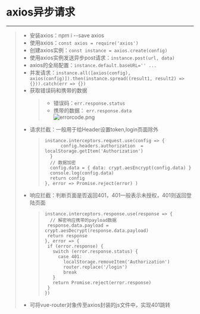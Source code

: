 # axios异步请求
***
>* 安装axios：npm i --save axios  
>* 使用axios：``` const axios = require('axios') ```  
>* 创建axios实例：``` const instance = axios.create(config) ```  
>* 使用axios实例发送异步post请求：``` instance.post(url, data) ```  
>* axios的全局配置：``` instance.default.baseURL='' ... ```  
>* 并发请求：``` instance.all([axios(config), axios(config)]).then(instance.spread((result1, result2) => {})).catch(err => {}) ```  
>* 获取错误码和携带的数据
>   >* 错误码：```err.response.status```  
>   >* 携带的数据： ```err.response.data```  
>   >   ![errorcode.png](https://github.com/520171/note/blob/master/nodejs全栈/imgs/errcode.png 'errcode')
>* 请求拦截：一般用于给Header设置token,login页面除外  
>   >```
>   >instance.interceptors.request.use(config => {
>   >       config.headers.authorization  = localStorage.getItem('Authorization')
>   >   }
>   >   // 数据加密
>   >   config.data = { data: crypt.aesEncrypt(config.data) }
>   >   console.log(config.data)
>   >   return config
>   >}, error => Promise.reject(error) )
>   >```  
>* 响应拦截：判断页面是否返回401，401一般表示未授权，401则返回登陆页面
>   >```
>   >instance.interceptors.response.use(response => {
>   >   // 解密响应携带的payload数据
>   >  response.data.payload = crypt.aesDecrypt(response.data.payload)
>   >  return response
>   >}, error => {
>   >  if (error.response) {
>   >    switch (error.response.status) {
>   >      case 401:
>   >        localStorage.removeItem('Authorization')
>   >        router.replace('/login')
>   >        break
>   >    }
>   >    return Promise.reject(error.response)
>   >  }
>   >})
>   >```
>* 可将vue-router对象传至axios封装的js文件中，实现401跳转  
